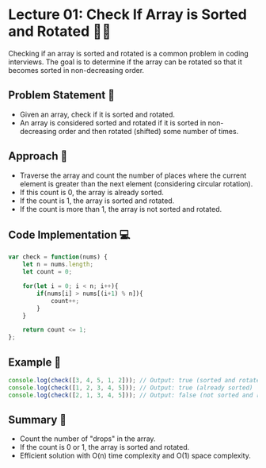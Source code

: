# Lecture 01: Check If Array is Sorted and Rotated 🔄✅

Checking if an array is sorted and rotated is a common problem in coding interviews. The goal is to determine if the array can be rotated so that it becomes sorted in non-decreasing order.

## Problem Statement 🤔

- Given an array, check if it is sorted and rotated.
- An array is considered sorted and rotated if it is sorted in non-decreasing order and then rotated (shifted) some number of times.

## Approach 🚀

- Traverse the array and count the number of places where the current element is greater than the next element (considering circular rotation).
- If this count is 0, the array is already sorted.
- If the count is 1, the array is sorted and rotated.
- If the count is more than 1, the array is not sorted and rotated.

## Code Implementation 💻

```javascript
var check = function(nums) {
    let n = nums.length;
    let count = 0;

    for(let i = 0; i < n; i++){
        if(nums[i] > nums[(i+1) % n]){
            count++;
        }
    }

    return count <= 1;
};
```

## Example 🌟

```javascript
console.log(check([3, 4, 5, 1, 2])); // Output: true (sorted and rotated)
console.log(check([1, 2, 3, 4, 5])); // Output: true (already sorted)
console.log(check([2, 1, 3, 4, 5])); // Output: false (not sorted and rotated)
```

## Summary 🎉

- Count the number of "drops" in the array.
- If the count is 0 or 1, the array is sorted and rotated.
- Efficient solution with O(n) time complexity and O(1) space complexity.